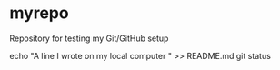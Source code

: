 # myrepo
Repository for testing my Git/GitHub setup

echo "A line I wrote on my local computer  " >> README.md
git status
